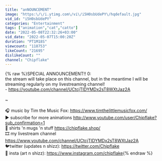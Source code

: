 ```yaml
---
title: "anNOUNCEMENT"
image: "https:\/\/i.ytimg.com\/vi\/i5H0sbUdePY\/hqdefault.jpg"
vid_id: "i5H0sbUdePY"
categories: "Entertainment"
tags: ["animation","cat","catto"]
date: "2022-05-08T22:32:26+03:00"
vid_date: "2022-05-07T15:00:20Z"
duration: "PT1M18S"
viewcount: "118753"
likeCount: "21695"
dislikeCount: ""
channel: "Chipflake"
---
```

{% raw %}SPECIAL ANNOUNCEMENT!! 0:<br />the stream will take place on this channel, but in the meantime I will be streaming regularly on my livestreaming channel! <br />- <a rel="nofollow" target="blank" href="https://youtube.com/channel/UCtcjTIDYMDx2sT8WXtJaz2A">https://youtube.com/channel/UCtcjTIDYMDx2sT8WXtJaz2A</a><br /><br />~<br /><br />🎧 music by Tim the Music Fox: <a rel="nofollow" target="blank" href="https://www.timthelittlemusicfox.com/">https://www.timthelittlemusicfox.com/</a><br />▶️ subscribe for more animations <a rel="nofollow" target="blank" href="http://www.youtube.com/user/Chipflake?sub_confirmation=1">http://www.youtube.com/user/Chipflake?sub_confirmation=1</a><br />👕 shirts 'n mugs 'n stuff <a rel="nofollow" target="blank" href="https://chipflake.shop/">https://chipflake.shop/</a><br />🎞️ my livestream channel <a rel="nofollow" target="blank" href="https://www.youtube.com/channel/UCtcjTIDYMDx2sT8WXtJaz2A">https://www.youtube.com/channel/UCtcjTIDYMDx2sT8WXtJaz2A</a><br />🐦twitter (updates n shizz): <a rel="nofollow" target="blank" href="https://twitter.com/Chipflake">https://twitter.com/Chipflake</a><br />🎨 insta (art n shizz): <a rel="nofollow" target="blank" href="https://www.instagram.com/chipflake">https://www.instagram.com/chipflake</a>{% endraw %}
